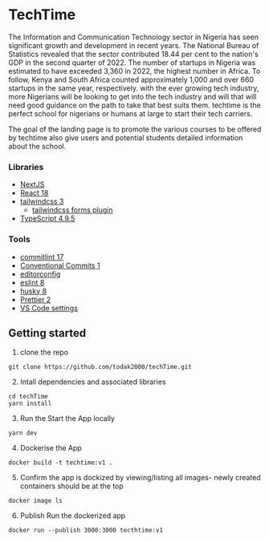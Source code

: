 # TechTime

The Information and Communication Technology sector in Nigeria has seen significant growth and development in recent years. The National Bureau of Statistics revealed that the sector contributed 18.44 per cent to the nation's GDP in the second quarter of 2022. The number of startups in Nigeria was estimated to have exceeded 3,360 in 2022, the highest number in Africa. To follow, Kenya and South Africa counted approximately 1,000 and over 660 startups in the same year, respectively.
with the ever growing tech industry, more Nigerians will be looking to get into the tech industry and will that will need good guidance on the path to take that best suits them. techtime is the perfect school for nigerians or humans at large to start their tech carriers.

The goal of the landing page is to promote the various courses to be offered by techtime also give users and potential students detailed information about the school.

### Libraries

- [NextJS](https://nextjs.org/)
- [React 18](https://reactjs.org/)
- [tailwindcss 3](https://tailwindcss.com/)
  - [tailwindcss forms plugin](https://tailwindcss-forms.vercel.app/)
- [TypeScript 4.9.5](https://www.typescriptlang.org/)

### Tools

- [commitlint 17](https://commitlint.js.org)
- [Conventional Commits 1](https://www.conventionalcommits.org)
- [editorconfig](https://editorconfig.org/)
- [eslint 8](https://eslint.org/)
- [husky 8](https://typicode.github.io/husky/#/)
- [Prettier 2](https://prettier.io/)
- [VS Code settings](https://code.visualstudio.com/)

## Getting started

1. clone the repo

```
git clone https://github.com/todak2000/techTime.git
```

2. Intall dependencies and associated libraries

```
cd techTime
yarn install
```

3. Run the Start the App locally

```
yarn dev
```

4. Dockerise the App

```
docker build -t techtime:v1 .
```

5. Confirm the app is dockized by viewing/listing all images- newly created containers should be at the top

```
docker image ls
```

6. Publish Run the dockerized app

```
docker run --publish 3000:3000 tecthtime:v1
```
